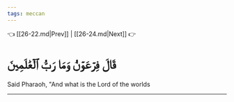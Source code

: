```yaml
---
tags: meccan
---
```


👈 [[26-22.md|Prev]] | [[26-24.md|Next]] 👉

# قَالَ فِرۡعَوۡنُ وَمَا رَبُّ ٱلۡعَٰلَمِينَ

Said Pharaoh, "And what is the Lord of the worlds

---

